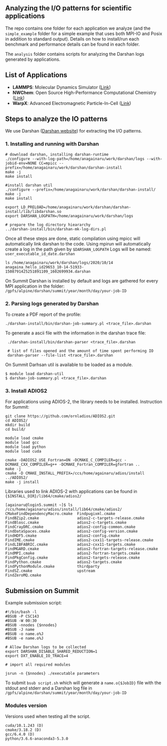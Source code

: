 ## Analyzing the I/O patterns for scientific applications

The repo contains one folder for each application we analyze (and the `simple_example` folder for a simple example that uses both MPI-IO and Posix in addition to standard output).
Details on how to install/run each benchmark and performance details can be found in each folder.

The `analysis` folder contains scripts for analyzing the Darshan logs generated by applications.

## List of Applications

* **LAMMPS**: Molecular Dynamics Simulator ([Link](https://lammps.sandia.gov/))
* **NWChem**: Open Source High-Performance Computational Chemistry ([Link](https://nwchemgit.github.io/))
* **WarpX**: Advanced Electromagnetic Particle-In-Cell ([Link](https://warpx.readthedocs.io/en/latest/))

## Steps to analyze the IO patterns
We use Darshan ([Darshan website](https://www.mcs.anl.gov/research/projects/darshan/)) for extracting the I/O patterns.

### 1. Installing and running with Darshan

```
# download darshan, installing darshan-runtime
./configure --with-log-path=/home/anagainaru/work/darshan/logs --with-jobid-env=NONE CC=mpicc --prefix=/home/anagainaru/work/darshan/darshan-install
make -j
make install

#install darshan util
./configure --prefix=/home/anagainaru/work/darshan/darshan-install/
make -j
make install

export LD_PRELOAD=/home/anagainaru/work/darshan/darshan-install/lib/libdarshan.so 
export DARSHAN_LOGPATH=/home/anagainaru/work/darshan/logs

# prepare the log directory hieararchy
../darshan-install/bin/darshan-mk-log-dirs.pl 
```

Once all these steps are done, static compilation using mpicc will automatically link darshan to the code.
Using mpirun will automatically create a log in the path given by `$DARSHAN_LOGPATH` 
Logs will be named: `user_executable_id_date.darshan`

```
ls /home/anagainaru/work/darshan/logs/2020/10/14
anagaina_hello_id29653_10-14-51933-1508791425251891109_1602699934.darshan
```

On Summit Darshan is installed by default and logs are gathered for every MPI application in the folder:
`/gpfs/alpine/darshan/summit/year/month/day/your-job-ID`

### 2. Parsing logs generated by Darshan

To create a PDF report of the profile:
```
./darshan-install/bin/darshan-job-summary.pl <trace_file>.darshan
```

To generate a ascii file with the information in the darshan trace file:
```
 ./darshan-install/bin/darshan-parser <trace_file>.darshan
 
 # list of files opened and the amount of time spent performing IO
 darshan-parser --file-list <trace_file>.darshan
```

On Summit Darhsan util is available to be loaded as a module.

```
$ module load darshan-util
$ darshan-job-summary.pl <trace_file>.darshan
```

### 3. Install ADIOS2

For applications using ADIOS-2, the library needs to be installed. Instruction for Summit:

```
git clone https://github.com/ornladios/ADIOS2.git
cd ADIOS2/
mkdir build
cd build/

module load cmake
module load gcc
module load python
module load cuda

cmake -DADIOS2_USE_Fortran=ON -DCMAKE_C_COMPILER=gcc -DCMAKE_CXX_COMPILER=g++ -DCMAKE_Fortran_COMPILER=gfortran ..
make -j
cmake -D CMAKE_INSTALL_PREFIX=/ccs/home/againaru/adios/install ../ADIOS2/
make -j install
```

Libraries used to link ADIOS-2 with applications can be found in `{$INSTALL_DIR}/lib64/cmake/adios2/`

```
[againaru@login5.summit ~]$ ls /ccs/home/againaru/adios/install/lib64/cmake/adios2/
CMakeFindDependencyMacro.cmake  Findpugixml.cmake
FindBZip2.cmake                 adios2-c-targets-release.cmake
FindBlosc.cmake                 adios2-c-targets.cmake
FindCrayDRC.cmake               adios2-config-common.cmake
FindDataSpaces.cmake            adios2-config-version.cmake
FindHDF5.cmake                  adios2-config.cmake
FindIME.cmake                   adios2-cxx11-targets-release.cmake
FindLIBFABRIC.cmake             adios2-cxx11-targets.cmake
FindMGARD.cmake                 adios2-fortran-targets-release.cmake
FindMPI.cmake                   adios2-fortran-targets.cmake
FindPkgConfig.cmake             adios2-targets-release.cmake
FindPython.cmake                adios2-targets.cmake
FindPythonModule.cmake          thirdparty
FindSZ.cmake                    upstream
FindZeroMQ.cmake
```

## Submission on Summit

Example submission script:

```
#!/bin/bash -l
#BSUB -P CSC143
#BSUB -W 00:30
#BSUB -nnodes {$nnodes}
#BSUB -J name
#BSUB -o name.o%J
#BSUB -e name.o%J

# Allow Darshan logs to be collected
export DARSHAN_DISABLE_SHARED_REDUCTION=1
export DXT_ENABLE_IO_TRACE=4

# import all required modules

jsrun -n {$nnodes} ./executable parameters
```

To submit `bsub script.sh` which will generate a `name.o{$JobID}` file with the stdout and stderr and a Darshan log file in `/gpfs/alpine/darshan/summit/year/month/day/your-job-ID`

### Modules version

Versions used when testing all the script.

```
cuda/10.1.243 (D)
cmake/3.18.2 (D)
gcc/6.4.0 (D)
python/3.6.6-anaconda3-5.3.0 
```
